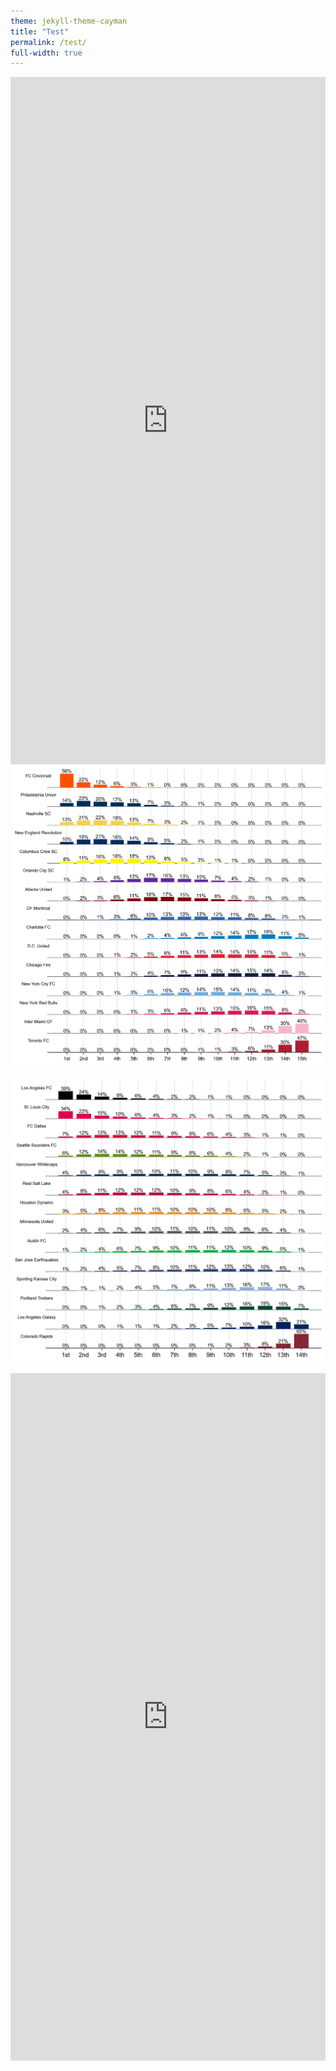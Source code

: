 ```yaml
---
theme: jekyll-theme-cayman
title: "Test"
permalink: /test/
full-width: true
---
```


<iframe id="igraph" align="left" scrolling="yes" style="border:none;" src="https://zecellomaster.github.io/tprdatarepo/2022%20MLS/SeasonTable.html" height="1100" width="100%"></iframe> 


![Test](https://github.com/zecellomaster/tprdatarepo/blob/main/2022%20MLS/East%20Plot.jpg?raw=true)


![Test Again](https://github.com/zecellomaster/tprdatarepo/blob/main/2022%20MLS/West%20Plot.jpg?raw=true)

<iframe id="igraph" align="left" scrolling="yes" style="border:none;" src="https://github.com/zecellomaster/tprdatarepo/blob/main/2022%20MLS/NextGames.html" height="1100" width="100%"></iframe> 
